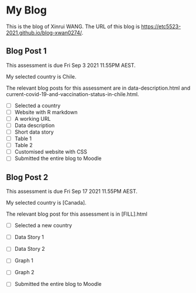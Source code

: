# My Blog

This is the blog of Xinrui WANG.
The URL of this blog is https://etc5523-2021.github.io/blog-xwan0274/.

## Blog Post 1

This assessment is due Fri Sep 3 2021 11.55PM AEST.

My selected country is Chile.

The relevant blog posts for this assessment are in data-description.html and current-covid-19-and-vaccination-status-in-chile.html.

- [ ] Selected a country
- [ ] Website with R markdown 
- [ ] A working URL
- [ ] Data description
- [ ] Short data story
- [ ] Table 1
- [ ] Table 2
- [ ] Customised website with CSS
- [ ] Submitted the entire blog to Moodle

## Blog Post 2

This assessment is due Fri Sep 17 2021 11.55PM AEST.

My selected country is [Canada].

The relevant blog post for this assessment is in [FILL].html

- [ ] Selected a new country
- [ ] Data Story 1
- [ ] Data Story 2
- [ ] Graph 1
- [ ] Graph 2
- [ ] Submitted the entire blog to Moodle

